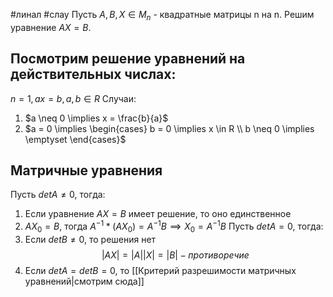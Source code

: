 #линал #слау 
Пусть $A, B, X \in M_n$ - квадратные матрицы n на n. Решим уравнение $AX = B$.
## Посмотрим решение уравнений на действительных числах:
$n = 1, ax = b, a, b \in R$
Случаи:
1. $a \neq 0 \implies x = \frac{b}{a}$
2. $a = 0 \implies \begin{cases} b = 0 \implies x \in R \\ b \neq 0 \implies \emptyset \end{cases}$
## Матричные уравнения
Пусть $detA \neq 0$, тогда:
1. Если уравнение $AX = B$ имеет решение, то оно единственное
2. $AX_0 = B$, тогда $A^{-1} * (AX_0) = A^{-1}B \implies X_0 = A^{-1}B$
Пусть $detA = 0$, тогда:
1. Если $detB \neq 0$, то решения нет $$|AX| = |A||X| = |B| - противоречие$$
2. Если $detA = detB = 0$, то [[Критерий разрешимости матричных уравнений|смотрим сюда]]
